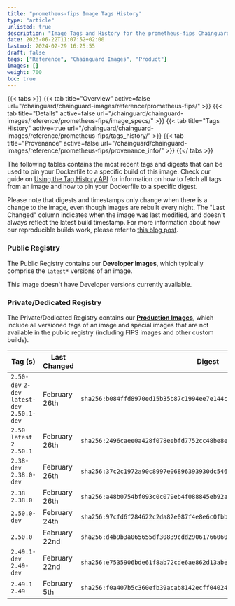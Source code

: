 ```yaml
---
title: "prometheus-fips Image Tags History"
type: "article"
unlisted: true
description: "Image Tags and History for the prometheus-fips Chainguard Image"
date: 2023-06-22T11:07:52+02:00
lastmod: 2024-02-29 16:25:55
draft: false
tags: ["Reference", "Chainguard Images", "Product"]
images: []
weight: 700
toc: true
---
```


{{< tabs >}}
{{< tab title="Overview" active=false url="/chainguard/chainguard-images/reference/prometheus-fips/" >}}
{{< tab title="Details" active=false url="/chainguard/chainguard-images/reference/prometheus-fips/image_specs/" >}}
{{< tab title="Tags History" active=true url="/chainguard/chainguard-images/reference/prometheus-fips/tags_history/" >}}
{{< tab title="Provenance" active=false url="/chainguard/chainguard-images/reference/prometheus-fips/provenance_info/" >}}
{{</ tabs >}}

The following tables contains the most recent tags and digests that can be used to pin your Dockerfile to a specific build of this image. Check our guide on [Using the Tag History API](/chainguard/chainguard-images/using-the-tag-history-api/) for information on how to fetch all tags from an image and how to pin your Dockerfile to a specific digest.

Please note that digests and timestamps only change when there is a change to the image, even though images are rebuilt every night. The "Last Changed" column indicates when the image was last modified, and doesn't always reflect the latest build timestamp. For more information about how our reproducible builds work, please refer to [this blog post](https://www.chainguard.dev/unchained/reproducing-chainguards-reproducible-image-builds).

### Public Registry
The Public Registry contains our **Developer Images**, which typically comprise the `latest*` versions of an image.

This image doesn't have Developer versions currently available.

### Private/Dedicated Registry
The Private/Dedicated Registry contains our **[Production Images](https://www.chainguard.dev/chainguard-images)**, which include all versioned tags of an image and special images that are not available in the public registry (including FIPS images and other custom builds).

| Tag (s)                                       | Last Changed  | Digest                                                                    |
|-----------------------------------------------|---------------|---------------------------------------------------------------------------|
|  `2.50-dev` `2-dev` `latest-dev` `2.50.1-dev` | February 26th | `sha256:b084ffd8970ed15b35b87c1994ee7e144c6986e526dedf19aa943c7d1ee7005f` |
|  `2.50` `latest` `2` `2.50.1`                 | February 26th | `sha256:2496caee0a428f078eebfd7752cc48be8ead9ffdf3d03caf83bf51fe2dcf5c2b` |
|  `2.38-dev` `2.38.0-dev`                      | February 26th | `sha256:37c2c1972a90c8997e06896393930dc5461169e4e00de7ab9c0f442eae245d5c` |
|  `2.38` `2.38.0`                              | February 26th | `sha256:a48b0754bf093c0c079eb4f088845eb92ac34418d74422bff7e1d6a6199ebb91` |
|  `2.50.0-dev`                                 | February 24th | `sha256:97cfd6f284622c2da82e087f4e8e6c0fbb3147d22da6fd29c09fde41c669366b` |
|  `2.50.0`                                     | February 22nd | `sha256:d4b9b3a065655df30839cdd29061766060cd3387ffcc3e3b96d983bbec9bf16b` |
|  `2.49.1-dev` `2.49-dev`                      | February 22nd | `sha256:e7535906bde61f8ab72cde6ae862d13abe5ee1ad7c51bf7558873518703973ed` |
|  `2.49.1` `2.49`                              | February 5th  | `sha256:f0a407b5c360efb39acab8142ecff040247db9622feaf8cc7c16ed008d267796` |

